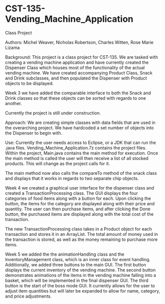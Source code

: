 # CST-135-Vending_Machine_Application
Class Project

Authors: Michel Weaver, Nicholas Robertson, Charles Witten, Rose Marie Lizama

Background: This project is a class project for CST-135. We are tasked with creating a vending machine application and have currently created the Dispenser Class which houses most of the functionality of the actual vending machine. We have created accompanying Product Class, Snack and Drink subclasses, and then populated the Dispenser with Product objects to be displayed.


Week 3 we have added the comparable interface to both the Snack and Drink classes so that these objects can be sorted with regards to one another. 

Currently the project is still under construction.

Approach: We are creating simple classes with data fields that are used in the overarching project. We have hardcoded a set number of objects into the Dispenser to begin with.

Use: Currently the user needs access to Eclipse, or a JDK that can run the .java files. Vending_Machine_Application.7z contains the project files. Within the project, Main.java contains the main method for execution. Once the main method is called the user will then receive a list of all stocked products. This will change as the project calls for it.

The main method now also calls the compareTo method of the snack class and displays that it works in regards to two separate chip objects.


Week 4 we created a graphical user interface for the dispenser class and created a TransactionProcessing class.  The GUI displays the four categories of food items along with a button for each.  Upon clicking the button, the items for the category are displayed along with their price and quantity.  The user can then purchase items, and after clicking the Done button, the purchased items are displayed along with the total cost of the transaction.

The new TransactionProcessing class takes in a Product object for each transaction and stores it in an ArrayList.  The total amount of money used in the transaction is stored, as well as the money remaining to purchase more items.


Week 5 we added the the animationHandling class and the InventoryManagement class, which is an inner class for event handling.  Additionally, we added three buttons to the main GUI.  The first button displays the current inventory of the vending machine.  The second button demonstrates animations of the items in the vending machine falling into a basket, which will be implemented in the final dispenser GUI.  The third button is the start of the boss mode GUI.  It currently allows for the user to adjust item quantities but will later be expanded to allow for name, category, and price adjustments.
